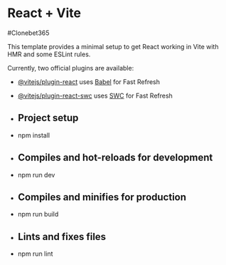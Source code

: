 # React + Vite
#Clonebet365

This template provides a minimal setup to get React working in Vite with HMR and some ESLint rules.

Currently, two official plugins are available:

- [@vitejs/plugin-react](https://github.com/vitejs/vite-plugin-react/blob/main/packages/plugin-react/README.md) uses [Babel](https://babeljs.io/) for Fast Refresh
- [@vitejs/plugin-react-swc](https://github.com/vitejs/vite-plugin-react-swc) uses [SWC](https://swc.rs/) for Fast Refresh

- ## Project setup
- npm install

- ## Compiles and hot-reloads for development
- npm run dev

- ## Compiles and minifies for production
- npm run build

- ## Lints and fixes files
- npm run lint

